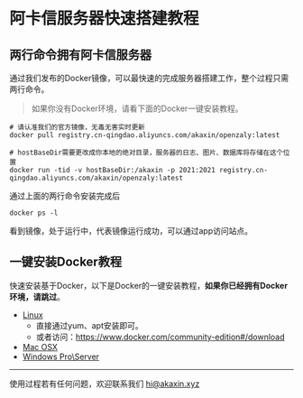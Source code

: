 # 阿卡信服务器快速搭建教程

## 两行命令拥有阿卡信服务器

通过我们发布的Docker镜像，可以最快速的完成服务器搭建工作，整个过程只需两行命令。

> 如果你没有Docker环境，请看下面的Docker一键安装教程。

````shell
# 请认准我们的官方镜像，无毒无害实时更新
docker pull registry.cn-qingdao.aliyuncs.com/akaxin/openzaly:latest

# hostBaseDir需要更改成你本地的绝对目录，服务器的日志、图片、数据库将存储在这个位置
docker run -tid -v hostBaseDir:/akaxin -p 2021:2021 registry.cn-qingdao.aliyuncs.com/akaxin/openzaly:latest

````

通过上面的两行命令安装完成后

````shell
docker ps -l
````

看到镜像，处于运行中，代表镜像运行成功，可以通过app访问站点。


## 一键安装Docker教程

快速安装基于Docker，以下是Docker的一键安装教程，**如果你已经拥有Docker环境，请跳过**。

* [Linux](<demo.md>)
    * 直接通过yum、apt安装即可。
    * 或者访问：https://www.docker.com/community-edition#/download
* [Mac OSX](<https://store.docker.com/editions/community/docker-ce-desktop-mac>)
* [Windows Pro\Server](<https://store.docker.com/editions/community/docker-ce-desktop-windows>)


----

使用过程若有任何问题，欢迎联系我们 hi@akaxin.xyz
